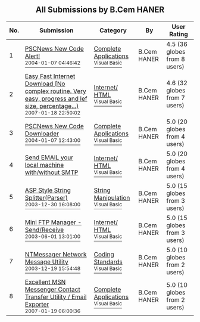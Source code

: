 ﻿<div align="center">

## All Submissions by B\.Cem HANER

</div>

No.  | Submission | Category | By   | User Rating
---- | ---------- | -------- | ---- | -----------
1 | [PSCNews New Code Alert\!<br /><sup>2004-01-07 04:46:42</sup>](https://github.com/Planet-Source-Code/b-cem-haner-pscnews-new-code-alert__1-53540) | [Complete Applications<br /><sup>Visual Basic</sup>](../ByCategory/complete-applications__1-27.md) | B\.Cem HANER | 4.5 (36 globes from 8 users)
2 | [Easy Fast Internet Download \[No complex routine\. Very easy, progress and lef size, percentage\.\.\.\)<br /><sup>2007-01-18 22:50:02</sup>](https://github.com/Planet-Source-Code/b-cem-haner-easy-fast-internet-download-no-complex-routine-very-easy-progress-and-lef-size__1-67669) | [Internet/ HTML<br /><sup>Visual Basic</sup>](../ByCategory/internet-html__1-34.md) | B\.Cem HANER | 4.6 (32 globes from 7 users)
3 | [PSCNews New Code Downloader<br /><sup>2004-01-07 12:43:00</sup>](https://github.com/Planet-Source-Code/b-cem-haner-pscnews-new-code-downloader__1-50953) | [Complete Applications<br /><sup>Visual Basic</sup>](../ByCategory/complete-applications__1-27.md) | B\.Cem HANER | 5.0 (20 globes from 4 users)
4 | [Send EMAIL your local machine with/without SMTP<br />](https://github.com/Planet-Source-Code/b-cem-haner-send-email-your-local-machine-with-without-smtp__1-57270) | [Internet/ HTML<br /><sup>Visual Basic</sup>](../ByCategory/internet-html__1-34.md) | B\.Cem HANER | 5.0 (20 globes from 4 users)
5 | [ASP Style String Splitter\(Parser\)<br /><sup>2003-12-30 16:08:00</sup>](https://github.com/Planet-Source-Code/b-cem-haner-asp-style-string-splitter-parser__1-50674) | [String Manipulation<br /><sup>Visual Basic</sup>](../ByCategory/string-manipulation__1-5.md) | B\.Cem HANER | 5.0 (15 globes from 3 users)
6 | [Mini FTP Manager \- Send/Receive<br /><sup>2003-06-01 13:01:00</sup>](https://github.com/Planet-Source-Code/b-cem-haner-mini-ftp-manager-send-receive__1-50693) | [Internet/ HTML<br /><sup>Visual Basic</sup>](../ByCategory/internet-html__1-34.md) | B\.Cem HANER | 5.0 (15 globes from 3 users)
7 | [NTMessager Network Message Utility<br /><sup>2003-12-19 15:54:48</sup>](https://github.com/Planet-Source-Code/b-cem-haner-ntmessager-network-message-utility__1-50661) | [Coding Standards<br /><sup>Visual Basic</sup>](../ByCategory/coding-standards__1-43.md) | B\.Cem HANER | 5.0 (10 globes from 2 users)
8 | [Excellent MSN Messenger Contact Transfer Utility / Email Exporter<br /><sup>2007-01-19 06:00:36</sup>](https://github.com/Planet-Source-Code/b-cem-haner-excellent-msn-messenger-contact-transfer-utility-email-exporter__1-67670) | [Complete Applications<br /><sup>Visual Basic</sup>](../ByCategory/complete-applications__1-27.md) | B\.Cem HANER | 5.0 (10 globes from 2 users)

